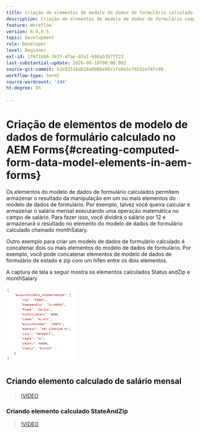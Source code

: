 ```yaml
---
title: Criação de elementos de modelo de dados de formulário calculado no AEM Forms
description: Criação de elementos de modelo de dados de formulário computados
feature: Workflow
version: 6.4,6.5
topic: Development
role: Developer
level: Beginner
exl-id: 1f6f1bb6-3437-4fae-b5a1-698ab357ff23
last-substantial-update: 2020-09-10T00:00:00Z
source-git-commit: b3e9251bdb18a008be95c1fa9e5c79252a74fc98
workflow-type: tm+mt
source-wordcount: '144'
ht-degree: 0%

---
```


# Criação de elementos de modelo de dados de formulário calculado no AEM Forms{#creating-computed-form-data-model-elements-in-aem-forms}

Os elementos do modelo de dados de formulário calculados permitem armazenar o resultado da manipulação em um ou mais elementos do modelo de dados de formulário. Por exemplo, talvez você queira calcular e armazenar o salário mensal executando uma operação matemática no campo de salário. Para fazer isso, você dividirá o salário por 12 e armazenará o resultado no elemento do modelo de dados de formulário calculado chamado monthSalary.

Outro exemplo para criar um modelo de dados de formulário calculado é concatenar dois ou mais elementos do modelo de dados de formulário. Por exemplo, você pode concatenar elementos de modelo de dados de formulário de estado e zip com um hífen entre os dois elementos.

A captura de tela a seguir mostra os elementos calculados Status andZip e monthSalary

![computedfdmelement](assets/computedfdmelement.gif)

## Criando elemento calculado de salário mensal

>[!VIDEO](https://video.tv.adobe.com/v/23855?quality=12&learn=on)

### Criando elemento calculado StateAndZip

>[!VIDEO](https://video.tv.adobe.com/v/23856?quality=12&learn=on)
